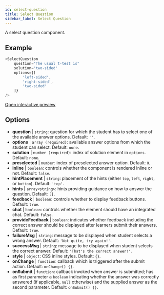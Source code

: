 ```yaml
---
id: select-question 
title: Select Question
sidebar_label: Select Question
---
```


A select question component.

## Example

``` js
<SelectQuestion
    question="The usual t-test is"
    solution="two-sided"
    options={[
        'left-sided',
        'right-sided',
        'two-sided'
    ]}
/>
```

[Open interactive preview](https://isle.heinz.cmu.edu/components/select-question/)

## Options

* __question__ | `string`: question for which the student has to select one of the available answer options. Default: `''`.
* __options__ | `array (required)`: available answer options from which the student can select. Default: `none`.
* __solution__ | `number (required)`: index of solution element in `options`. Default: `none`.
* __preselected__ | `number`: index of preselected answer option. Default: `0`.
* __inline__ | `boolean`: controls whether the component is rendered inline or not. Default: `false`.
* __hintPlacement__ | `string`: placement of the hints (either `top`, `left`, `right`, or `bottom`). Default: `'top'`.
* __hints__ | `array<string>`: hints providing guidance on how to answer the question. Default: `[]`.
* __feedback__ | `boolean`: controls whether to display feedback buttons. Default: `true`.
* __chat__ | `boolean`: controls whether the element should have an integrated chat. Default: `false`.
* __provideFeedback__ | `boolean`: indicates whether feedback including the correct answer should be displayed after learners submit their answers. Default: `true`.
* __failureMsg__ | `string`: message to be displayed when student selects a wrong answer. Default: `'Not quite, try again!'`.
* __successMsg__ | `string`: message to be displayed when student selects the correct answer. Default: `'That's the correct answer!'`.
* __style__ | `object`: CSS inline styles. Default: `{}`.
* __onChange__ | `function`: callback  which is triggered after the submit action. Default: `onChange() {}`.
* __onSubmit__ | `function`: callback invoked when answer is submitted; has as first parameter a `boolean` indicating whether the answer was correctly answered (if applicable, `null` otherwise) and the supplied answer as the second parameter. Default: `onSubmit() {}`.
